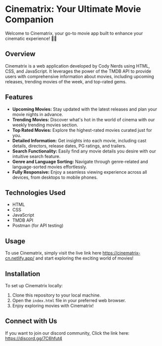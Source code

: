 # Cinematrix: Your Ultimate Movie Companion

Welcome to Cinematrix, your go-to movie app built to enhance your cinematic experience! 🍿✨

## Overview

Cinematrix is a web application developed by Cody Nerds using HTML, CSS, and JavaScript. It leverages the power of the TMDB API to provide users with comprehensive information about movies, including upcoming releases, trending movies of the week, and top-rated gems. 

## Features

- **Upcoming Movies:** Stay updated with the latest releases and plan your movie nights in advance.
- **Trending Movies:** Discover what's hot in the world of cinema with our weekly trending movies section.
- **Top Rated Movies:** Explore the highest-rated movies curated just for you.
- **Detailed Information:** Get insights into each movie, including cast details, directors, release dates, PG ratings, and trailers.
- **Search Functionality:** Easily find any movie details you desire with our intuitive search feature.
- **Genre and Language Sorting:** Navigate through genre-related and language-sorted movies effortlessly.
- **Fully Responsive:** Enjoy a seamless viewing experience across all devices, from desktops to mobile phones.

## Technologies Used

- HTML
- CSS
- JavaScript
- TMDB API
- Postman (for API testing)

## Usage

To use Cinematrix, simply visit the live link here https://cinematrix-cn.netlify.app/ and start exploring the exciting world of movies!

## Installation

To set up Cinematrix locally:

1. Clone this repository to your local machine.
2. Open the `index.html` file in your preferred web browser.
3. Enjoy exploring movies with Cinematrix!


## Connect with Us

If you want to join our discord community,
Click the link here: https://discord.gg/7C6hfut4
